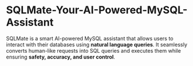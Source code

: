 # SQLMate-Your-AI-Powered-MySQL-Assistant
SQLMate is a smart AI-powered MySQL assistant that allows users to interact with their databases using **natural language queries**. It seamlessly converts human-like requests into SQL queries and executes them while ensuring **safety, accuracy, and user control**.
